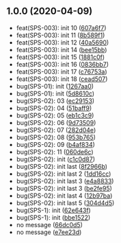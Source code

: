 ## 1.0.0 (2020-04-09)

* feat(SPS-003): init 10 ([607a6f7](https://e.coding.net/rayalienkiss/test-repo/commits/607a6f7))
* feat(SPS-003): init 11 ([8b589f1](https://e.coding.net/rayalienkiss/test-repo/commits/8b589f1))
* feat(SPS-003): init 12 ([40a5690](https://e.coding.net/rayalienkiss/test-repo/commits/40a5690))
* feat(SPS-003): init 14 ([bee15bb](https://e.coding.net/rayalienkiss/test-repo/commits/bee15bb))
* feat(SPS-003): init 15 ([1881c0f](https://e.coding.net/rayalienkiss/test-repo/commits/1881c0f))
* feat(SPS-003): init 16 ([0836bb7](https://e.coding.net/rayalienkiss/test-repo/commits/0836bb7))
* feat(SPS-003): init 17 ([c76753a](https://e.coding.net/rayalienkiss/test-repo/commits/c76753a))
* feat(SPS-003): init 18 ([cead507](https://e.coding.net/rayalienkiss/test-repo/commits/cead507))
* bug(SPS-01): init ([1267aa0](https://e.coding.net/rayalienkiss/test-repo/commits/1267aa0))
* bug(SPS-01): init ([5d8610c](https://e.coding.net/rayalienkiss/test-repo/commits/5d8610c))
* bug(SPS-02): 03 ([ec29153](https://e.coding.net/rayalienkiss/test-repo/commits/ec29153))
* bug(SPS-02): 04 ([51baff9](https://e.coding.net/rayalienkiss/test-repo/commits/51baff9))
* bug(SPS-02): 05 ([eb1c3c9](https://e.coding.net/rayalienkiss/test-repo/commits/eb1c3c9))
* bug(SPS-02): 06 ([9d73509](https://e.coding.net/rayalienkiss/test-repo/commits/9d73509))
* bug(SPS-02): 07 ([282d04e](https://e.coding.net/rayalienkiss/test-repo/commits/282d04e))
* bug(SPS-02): 08 ([953b765](https://e.coding.net/rayalienkiss/test-repo/commits/953b765))
* bug(SPS-02): 09 ([b4af834](https://e.coding.net/rayalienkiss/test-repo/commits/b4af834))
* bug(SPS-02): 11 ([060de6c](https://e.coding.net/rayalienkiss/test-repo/commits/060de6c))
* bug(SPS-02): init ([c1c0d87](https://e.coding.net/rayalienkiss/test-repo/commits/c1c0d87))
* bug(SPS-02): init last ([8f2966b](https://e.coding.net/rayalienkiss/test-repo/commits/8f2966b))
* bug(SPS-02): init last 2 ([1dd16cc](https://e.coding.net/rayalienkiss/test-repo/commits/1dd16cc))
* bug(SPS-02): init last 3 ([e4a8833](https://e.coding.net/rayalienkiss/test-repo/commits/e4a8833))
* bug(SPS-02): init last 3 ([be2fe95](https://e.coding.net/rayalienkiss/test-repo/commits/be2fe95))
* bug(SPS-02): init last 4 ([12b97ba](https://e.coding.net/rayalienkiss/test-repo/commits/12b97ba))
* bug(SPS-02): init last 5 ([304d4d5](https://e.coding.net/rayalienkiss/test-repo/commits/304d4d5))
* bug(SPS-1): init ([62e643f](https://e.coding.net/rayalienkiss/test-repo/commits/62e643f))
* bug(SPS-1): init ([bbe1522](https://e.coding.net/rayalienkiss/test-repo/commits/bbe1522))
* no message ([66dc0d5](https://e.coding.net/rayalienkiss/test-repo/commits/66dc0d5))
* no message ([e7ee23d](https://e.coding.net/rayalienkiss/test-repo/commits/e7ee23d))



